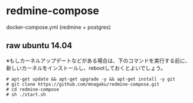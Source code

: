 # redmine-compose
docker-compose.yml (redmine + postgres)

## raw ubuntu 14.04

※もしカーネルアップデートなどがある場合は、下のコマンドを実行する前に、新しいカーネルをインストールし、rebootしておくとよいでしょう。

```
# apt-get update && apt-get upgrade -y && apt-get install -y git
# git clone https://github.com/mnagaku/redmine-compose.git
# cd redmine-compose
# sh ./start.sh
```
